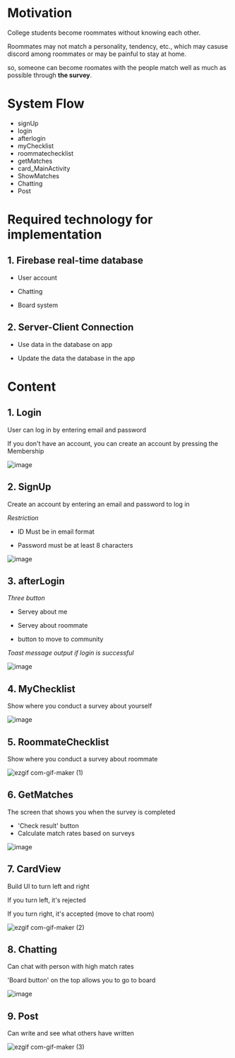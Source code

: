 # Motivation

College students become roommates without knowing each other.

Roommates may not match a personality, tendency, etc., which may casuse discord among roommates or may be painful to stay at home.

so, someone can become roomates with the people match well as much as possible through **the survey**.



# System Flow

* signUp
* login
* afterlogin
* myChecklist
* roommatechecklist
* getMatches
* card_MainActivity
* ShowMatches
* Chatting
* Post



# Required technology for implementation

## 1. Firebase real-time database

   - User account

   - Chatting

   - Board system

## 2. Server-Client Connection

   - Use data in the database on app

   - Update the data the database in the app
 


# Content

## 1. Login

   User can log in by entering email and password
   
   If you don't have an account, you can create an account by pressing the Membership
   
   ![image](https://user-images.githubusercontent.com/84308922/173223945-77e05445-1c52-4ad7-a552-9f179d7e42e8.png)


## 2. SignUp
   
   Create an account by entering an email and password to log in
   
   *Restriction*
   
   - ID Must be in email format

   - Password must be at least 8 characters

![image](https://user-images.githubusercontent.com/84308922/173224227-41fc63da-1bce-4244-bb4f-00ef35291c97.png)


## 3. afterLogin
   
   *Three button*
   
   - Servey about me
   
   - Servey about roommate
   
   - button to move to community
   
   *Toast message output if login is successful*
   
![image](https://user-images.githubusercontent.com/84308922/173224304-5fc202e5-e427-45b0-b0da-cbcdda714910.png)

## 4. MyChecklist
   
   Show where you conduct a survey about yourself
   
   ![image](https://user-images.githubusercontent.com/84308922/173224357-092cba14-478d-4411-8115-2aa4ed570573.png)

## 5. RoommateChecklist
   
   Show where you conduct a survey about roommate
   
   ![ezgif com-gif-maker (1)](https://user-images.githubusercontent.com/84308922/173224738-5030efcf-bba5-475b-bc78-480552d9a993.gif)

## 6. GetMatches
   
   The screen that shows you when the survey is completed
   
   - 'Check result' button
   - Calculate match rates based on surveys

   ![image](https://user-images.githubusercontent.com/84308922/173224812-84a494e2-cc01-4400-9e8d-1d1a9d133fe4.png)
   
## 7. CardView
   
   Build UI to turn left and right
   
   If you turn left, it's rejected
   
   If you turn right, it's accepted (move to chat room)
   
   ![ezgif com-gif-maker (2)](https://user-images.githubusercontent.com/84308922/173224940-4cc609a5-e025-449b-9015-8c48267c0539.gif)

## 8. Chatting 
   
   Can chat with person with high match rates
   
   'Board button' on the top allows you to go to board
   
   ![image](https://user-images.githubusercontent.com/84308922/173226649-4f99da2a-2f93-400e-b003-8b36e28e92a4.png)


## 9. Post

   Can write and see what others have written

   ![ezgif com-gif-maker (3)](https://user-images.githubusercontent.com/84308922/173226928-6a4094b2-98f8-46de-8335-b1df94cc7400.gif)


